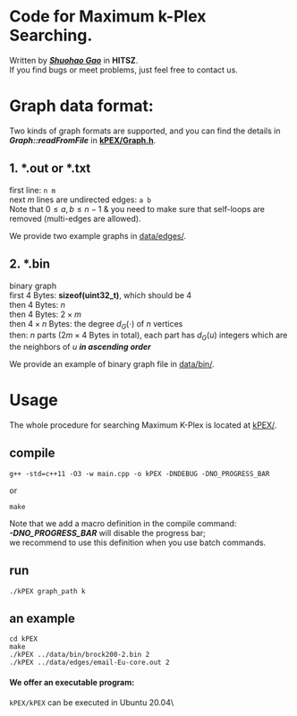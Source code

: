 # Code for Maximum  k-Plex Searching.

Written by [***Shuohao Gao***](https://shuohaogao.github.io/) in **HITSZ**.\
If you find bugs or meet problems, just feel free to contact us.

# Graph data format:
Two kinds of graph formats are supported, and you can find the details in ***Graph::readFromFile*** in [**kPEX/Graph.h**](./kPEX/Graph.h).

## 1. *.out or *.txt
first line: 
```n m```\
next $m$ lines are undirected edges: ```a b```\
Note that  $0 \leq a,b \leq n-1$ & you need to make sure that self-loops are removed (multi-edges are allowed).

We provide  two example graphs in [data/edges/](./data/edges/).

## 2. *.bin
binary graph \
first $4$ Bytes: **sizeof(uint32_t)**, which should be $4$\
then $4$ Bytes: $n$\
then $4$ Bytes: $2\times m$\
then $4\times n$ Bytes: the degree $d_G(\cdot)$ of $n$ vertices\
then: $n$ parts ($2m\times 4$ Bytes in total), each part has $d_G(u)$ integers which are the neighbors of $u$ ***in ascending order***

We provide an example of binary graph file  in [data/bin/](./data/bin/).

# Usage
The whole procedure for searching Maximum K-Plex is located at [kPEX/](./kPEX/). 

## compile
```
g++ -std=c++11 -O3 -w main.cpp -o kPEX -DNDEBUG -DNO_PROGRESS_BAR
```

or

```
make
```

Note that we add a macro definition in the compile command: \
***-DNO_PROGRESS_BAR*** will disable the progress bar;\
we recommend to use this definition when you use batch commands. 

## run
```
./kPEX graph_path k
```

## an example
```
cd kPEX
make
./kPEX ../data/bin/brock200-2.bin 2
./kPEX ../data/edges/email-Eu-core.out 2
```


#### We offer an executable program:
```kPEX/kPEX```  can be executed in Ubuntu 20.04\

